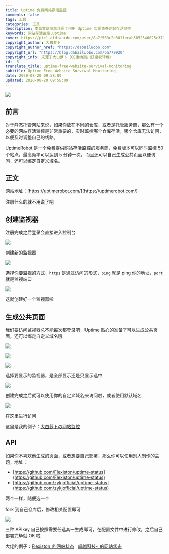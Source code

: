 ```yaml
---
title: Uptime 免费网站存活监控
comments: false
tags: 工具
categories: 工具
description: 本篇文章简单介绍了利用 Uptime 实现免费网站存活监控
keywords: 网站存活监控,Uptime
cover: https://pic1.afdiancdn.com/user/8a7f563c2e3811ecab5852540025c377/common/b1ef2519a492a061d11625023833d7f3_w2240_h1260_s2039.jpg
copyright_author: 大白萝卜
copyright_author_href: "https://dabailuobo.com"
copyright_url: "https://blog.dabailuobo.com/ba779920"
copyright_info: 来源于大白萝卜（CC康纳百川获授权转载）
id: -5
translate_title: uptime-free-website-survival-monitoring
subtitle: Uptime Free Website Survival Monitoring
date: 2020-08-20 09:58:09
updated: 2020-08-20 09:58:09
---
```


![](https://cdn.jsdelivr.net/gh/laugh0608/CDN/img/20200820100301.png#crop=0&crop=0&crop=1&crop=1&height=633&id=EaR2t&originHeight=633&originWidth=1341&originalType=binary&ratio=1&rotation=0&showTitle=false&status=done&style=none&title=&width=1341)

## 前言

对于静态托管网站来说，如果你放在不同的仓库，或者是托管服务商，那么有一个必要的网站存活监控是非常重要的，实时监控哪个仓库存活，哪个仓库无法访问，以便及时调整自己的线路。

UptimeRobot 是一个免费提供网站存活监控的服务商，免费版本可以同时监控 50 个站点，最高频率可以达到 5 分钟一次，而且还可以自己生成公共页面以便访问，还可以绑定自定义域名。

## 正文

网站地址：[https://uptimerobot.com/](https://uptimerobot.com/)

注册什么的就不用说了吧

## 创建监视器

注册完成之后登录会直接进入控制台

![](https://cdn.jsdelivr.net/gh/laugh0608/CDN/img/20200820104637.png#crop=0&crop=0&crop=1&crop=1&height=631&id=PAyAO&originHeight=631&originWidth=1343&originalType=binary&ratio=1&rotation=0&showTitle=false&status=done&style=none&title=&width=1343)

创建新的监视器

![](https://cdn.jsdelivr.net/gh/laugh0608/CDN/img/20200820104721.png#crop=0&crop=0&crop=1&crop=1&height=499&id=XndR7&originHeight=499&originWidth=808&originalType=binary&ratio=1&rotation=0&showTitle=false&status=done&style=none&title=&width=808)

选择你要监视的方式，`https` 是通过访问的形式，`ping` 就是 ping 你的地址，`port` 就是监视端口

![](https://cdn.jsdelivr.net/gh/laugh0608/CDN/img/20200820105159.jpg#crop=0&crop=0&crop=1&crop=1&height=623&id=IHlIy&originHeight=623&originWidth=788&originalType=binary&ratio=1&rotation=0&showTitle=false&status=done&style=none&title=&width=788)

这就创建好一个监视器啦

## 生成公共页面

我们要访问监视器总不能每次都登录吧，Uptime 贴心的准备了可以生成公共页面，还可以绑定自定义域名哦

![](https://cdn.jsdelivr.net/gh/laugh0608/CDN/img/20200820105358.png#crop=0&crop=0&crop=1&crop=1&height=456&id=VlheG&originHeight=456&originWidth=1144&originalType=binary&ratio=1&rotation=0&showTitle=false&status=done&style=none&title=&width=1144)

![](https://cdn.jsdelivr.net/gh/laugh0608/CDN/img/20200820105432.png#crop=0&crop=0&crop=1&crop=1&height=155&id=Aneak&originHeight=155&originWidth=767&originalType=binary&ratio=1&rotation=0&showTitle=false&status=done&style=none&title=&width=767)

![](https://cdn.jsdelivr.net/gh/laugh0608/CDN/img/20200820105544.png#crop=0&crop=0&crop=1&crop=1&height=269&id=PqV7E&originHeight=269&originWidth=536&originalType=binary&ratio=1&rotation=0&showTitle=false&status=done&style=none&title=&width=536)

选择要显示的监视器，是全部显示还是只显示选中

![](https://cdn.jsdelivr.net/gh/laugh0608/CDN/img/20200820105833.png#crop=0&crop=0&crop=1&crop=1&height=621&id=aKuiD&originHeight=621&originWidth=516&originalType=binary&ratio=1&rotation=0&showTitle=false&status=done&style=none&title=&width=516)

创建完成之后就可以使用你的自定义域名来访问啦，或者使用默认域名

![](https://cdn.jsdelivr.net/gh/laugh0608/CDN/img/20200820105936.png#crop=0&crop=0&crop=1&crop=1&height=283&id=OFtky&originHeight=283&originWidth=734&originalType=binary&ratio=1&rotation=0&showTitle=false&status=done&style=none&title=&width=734)

在这里进行访问

这里是我的例子：[大白萝卜の网站监控](https://status.dabailuobo.com/)

## API

如果你不喜欢他生成的页面，或者想要自己部署，那么你可以使用别人制作的主题，地址：

- [https://github.com/Flexiston/uptime-status](https://github.com/Flexiston/uptime-status)
- [https://github.com/zykjofficial/uptime-status](https://github.com/zykjofficial/uptime-status)

两个一样，随便选一个

fork 到自己仓库后，修改相关配置即可

![](https://cdn.jsdelivr.net/gh/laugh0608/CDN/img/20200820110242.png#crop=0&crop=0&crop=1&crop=1&height=383&id=Hhnem&originHeight=383&originWidth=738&originalType=binary&ratio=1&rotation=0&showTitle=false&status=done&style=none&title=&width=738)

三种 APIkey 自己按照需要任选其一生成即可，在配置文件中进行修改，之后自己部署完毕就 OK 啦

大佬的例子：[Flexiston  的网站状态](https://status.flexiston.com/)   [卓越科技-  的网站状态](https://status.zykjofficial.top/)
